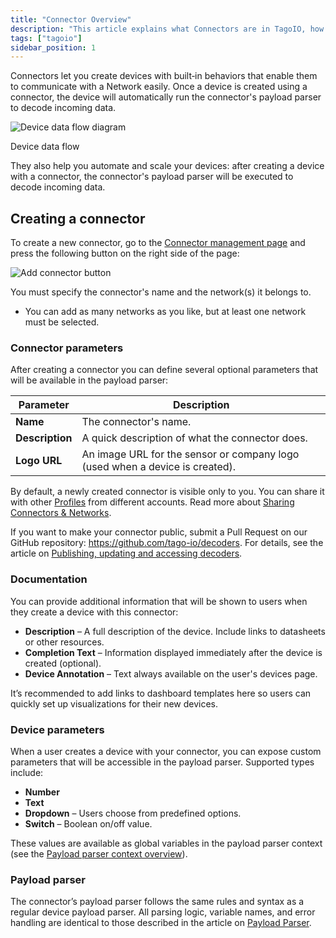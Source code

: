 ```yaml
---
title: "Connector Overview"
description: "This article explains what Connectors are in TagoIO, how they manage device communication and payload parsing, and how to create a new connector via the Connector management page."
tags: ["tagoio"]
sidebar_position: 1
---
```

Connectors let you create devices with built‑in behaviors that enable them to communicate with a Network easily. Once a device is created using a connector, the device will automatically run the connector's payload parser to decode incoming data.

![Device data flow diagram](/docs_imagem/tagoio/connector-overview-2.png)

Device data flow

They also help you automate and scale your devices: after creating a device with a connector, the connector's payload parser will be executed to decode incoming data.

## Creating a connector

To create a new connector, go to the [Connector management page](https://admin.tago.io/integrations/connector) and press the following button on the right side of the page:

![Add connector button](/docs_imagem/tagoio/connector-overview-2.png)

You must specify the connector's name and the network(s) it belongs to.  
* You can add as many networks as you like, but at least one network must be selected.

### Connector parameters

After creating a connector you can define several optional parameters that will be available in the payload parser:

| Parameter | Description |
|-----------|-------------|
| **Name** | The connector's name. |
| **Description** | A quick description of what the connector does. |
| **Logo URL** | An image URL for the sensor or company logo (used when a device is created). |

By default, a newly created connector is visible only to you. You can share it with other [Profiles](/docs/tagoio/profiles) from different accounts. Read more about [Sharing Connectors & Networks](/docs/tagoio/payload-parser/connector/sharing-connectors-networks).

If you want to make your connector public, submit a Pull Request on our GitHub repository: https://github.com/tago-io/decoders. For details, see the article on [Publishing, updating and accessing decoders](/docs/tagoio/payload-parser/connector/publishing-updating-and-accessing-decoders).

### Documentation

You can provide additional information that will be shown to users when they create a device with this connector:

- **Description** – A full description of the device. Include links to datasheets or other resources.
- **Completion Text** – Information displayed immediately after the device is created (optional).
- **Device Annotation** – Text always available on the user's devices page.

It’s recommended to add links to dashboard templates here so users can quickly set up visualizations for their new devices.

### Device parameters

When a user creates a device with your connector, you can expose custom parameters that will be accessible in the payload parser. Supported types include:

- **Number**
- **Text**
- **Dropdown** – Users choose from predefined options.
- **Switch** – Boolean on/off value.

These values are available as global variables in the payload parser context (see the [Payload parser context overview](/docs/tagoio/payload-parser/context-global-variables)).

### Payload parser

The connector’s payload parser follows the same rules and syntax as a regular device payload parser. All parsing logic, variable names, and error handling are identical to those described in the article on [Payload Parser](/docs/tagoio/payload-parser/).
